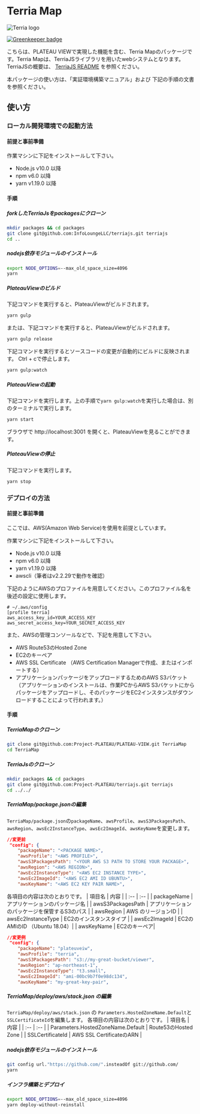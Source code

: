 # Terria Map

![Terria logo](terria-logo.png "Terria logo")

[![Greenkeeper badge](https://badges.greenkeeper.io/TerriaJS/TerriaMap.svg)](https://greenkeeper.io/)

こちらは、PLATEAU VIEWで実現した機能を含む、Terria Mapのパッケージです。Terria Mapは、TerriaJSライブラリを用いたwebシステムとなります。TerriaJSの概要は、 [TerriaJS README](https://github.com/TerriaJS/TerriaJS) を参照ください。

本パッケージの使い方は、「実証環境構築マニュアル」および 下記の手順の文書を参照ください。

## 使い方

### ローカル開発環境での起動方法

#### 前提と事前準備

作業マシンに下記をインストールして下さい。

- Node.js v10.0 以降
- npm v6.0 以降
- yarn v1.19.0 以降


#### 手順
##### forkしたTerriaJsをpackagesにクローン

```bash
mkdir packages && cd packages
git clone git@github.com:InfoLoungeLLC/terriajs.git terriajs
cd ..
```

#####  nodejs依存モジュールのインストール

```bash
export NODE_OPTIONS=--max_old_space_size=4096
yarn
```

##### PlateauViewのビルド

下記コマンドを実行すると、PlateauViewがビルドされます。

```bash
yarn gulp
```

または、下記コマンドを実行すると、PlateauViewがビルドされます。

```bash
yarn gulp release
```

下記コマンドを実行するとソースコードの変更が自動的にビルドに反映されます。
Ctrl + cで停止します。

```bash
yarn gulp:watch
```

##### PlateauViewの起動

下記コマンドを実行します。上の手順で`yarn gulp:watch`を実行した場合は、別のターミナルで実行します。

```bash
yarn start
```

ブラウザで http://localhost:3001 を開くと、PlateauViewを見ることができます。

##### PlateauViewの停止

下記コマンドを実行します。

```bash
yarn stop
```

### デプロイの方法

#### 前提と事前準備

ここでは、AWS(Amazon Web Service)を使用を前提としています。

作業マシンに下記をインストールして下さい。

- Node.js v10.0 以降
- npm v6.0 以降
- yarn v1.19.0 以降
- awscli（筆者はv2.2.29で動作を確認）

下記のようにAWSのプロファイルを用意してください。このプロファイル名を後述の設定に使用します。

```text
# ~/.aws/config
[profile terria]
aws_access_key_id=YOUR_ACCESS_KEY
aws_secret_access_key=YOUR_SECRET_ACCESS_KEY
```

また、AWSの管理コンソールなどで、下記を用意して下さい。

- AWS Route53のHosted Zone
- EC2のキーペア
- AWS SSL Certificate （AWS Certification Managerで作成、またはインポートする）
- アプリケーションパッケージをアップロードするためのAWS S3バケット（アプリケーションのインストールは、作業PCからAWS S3バケットにからパッケージをアップロードし、そのパッケージをEC2インスタンスがダウンロードすることによって行われます。）

#### 手順

##### TerriaMapのクローン

```bash
git clone git@github.com:Project-PLATEAU/PLATEAU-VIEW.git TerriaMap
cd TerriaMap
```

##### TerriaJsのクローン

```bash
mkdir packages && cd packages
git clone git@github.com:Project-PLATEAU/terriajs.git terriajs
cd ../../
```

##### TerriaMap/package.jsonの編集

`TerriaMap/package.json`の`packageName`、`awsProfile`、`awsS3PackagesPath`、`awsRegion`、`awsEc2InstanceType`、`awsEc2ImageId`、`awsKeyName`を変更します。

```json
//変更前
 "config": {
    "packageName": "<PACKAGE NAME>",
    "awsProfile": "<AWS PROFILE>",
    "awsS3PackagesPath": "<YOUR AWS S3 PATH TO STORE YOUR PACKAGE>",
    "awsRegion": "<AWS REGION>",
    "awsEc2InstanceType": "<AWS EC2 INSTANCE TYPE>",
    "awsEc2ImageId": "<AWS EC2 AMI ID UBUNTU>",
    "awsKeyName": "<AWS EC2 KEY PAIR NAME>",
```
各項目の内容は次のとおりです。
| 項目名 | 内容 |
| :-- | :-- |
| packageName | アプリケーションのパッケージ名 |
| awsS3PackagesPath | アプリケーションのパッケージを保管するS3のパス |
| awsRegion | AWS のリージョンID |
| awsEc2InstanceType | EC2のインスタンスタイプ |
| awsEc2ImageId | EC2のAMIのID （Ubuntu 18.04）|
| awsKeyName | EC2のキーペア|
```json
//変更例
 "config": {
    "packageName": "plateuveiw",
    "awsProfile": "terria",
    "awsS3PackagesPath": "s3://my-great-bucket/viewer",
    "awsRegion": "ap-northeast-1",
    "awsEc2InstanceType": "t3.small",
    "awsEc2ImageId": "ami-00bc9b7f0e98dc134",
    "awsKeyName": "my-great-key-pair",
```
##### TerriaMap/deploy/aws/stack.json の編集
`TerriaMap/deploy/aws/stack.json` の `Parameters.HostedZoneName.Default`と`SSLCertificateId`を編集します。
各項目の内容は次のとおりです。
| 項目名 | 内容 |
| :-- | :-- |
| Parameters.HostedZoneName.Default | Route53のHosted Zone |
| SSLCertificateId | AWS SSL CertificateのARN |
##### nodejs依存モジュールのインストール
```bash
git config url."https://github.com/".insteadOf git://github.com/
yarn
```
##### インフラ構築とデプロイ
```bash
export NODE_OPTIONS=--max_old_space_size=4096
yarn deploy-without-reinstall
```
